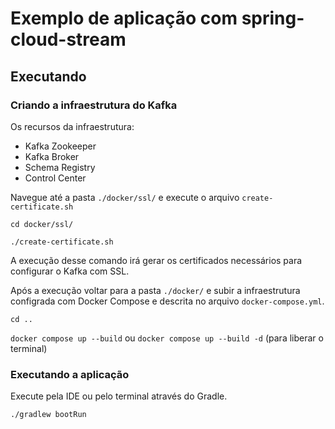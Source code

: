 # Exemplo de aplicação com spring-cloud-stream

## Executando

### Criando a infraestrutura do Kafka

Os recursos da infraestrutura:

- Kafka Zookeeper
- Kafka Broker
- Schema Registry
- Control Center

Navegue até a pasta `./docker/ssl/` e execute o arquivo `create-certificate.sh`

```shell
cd docker/ssl/
```

```shell
./create-certificate.sh
```

A execução desse comando irá gerar os certificados necessários para configurar o Kafka com SSL.

Após a execução voltar para a pasta `./docker/` e subir a infraestrutura configrada com Docker Compose e descrita no
arquivo `docker-compose.yml`.

```shell
cd ..
```

`docker compose up --build` ou `docker compose up --build -d` (para liberar o terminal)

### Executando a aplicação

Execute pela IDE ou pelo terminal através do Gradle.

```shell
./gradlew bootRun
```